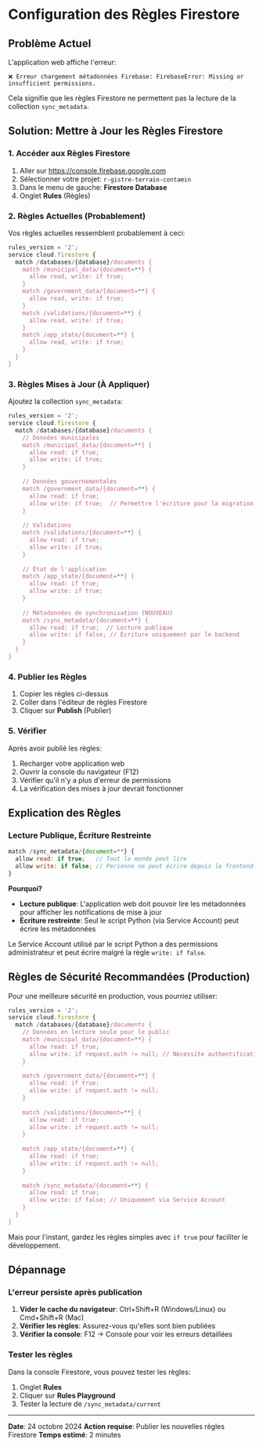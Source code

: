 # Configuration des Règles Firestore

## Problème Actuel

L'application web affiche l'erreur:
```
❌ Erreur chargement métadonnées Firebase: FirebaseError: Missing or insufficient permissions.
```

Cela signifie que les règles Firestore ne permettent pas la lecture de la collection `sync_metadata`.

## Solution: Mettre à Jour les Règles Firestore

### 1. Accéder aux Règles Firestore

1. Aller sur https://console.firebase.google.com
2. Sélectionner votre projet: `r-gistre-terrain-contamin`
3. Dans le menu de gauche: **Firestore Database**
4. Onglet **Rules** (Règles)

### 2. Règles Actuelles (Probablement)

Vos règles actuelles ressemblent probablement à ceci:

```javascript
rules_version = '2';
service cloud.firestore {
  match /databases/{database}/documents {
    match /municipal_data/{document=**} {
      allow read, write: if true;
    }
    match /government_data/{document=**} {
      allow read, write: if true;
    }
    match /validations/{document=**} {
      allow read, write: if true;
    }
    match /app_state/{document=**} {
      allow read, write: if true;
    }
  }
}
```

### 3. Règles Mises à Jour (À Appliquer)

Ajoutez la collection `sync_metadata`:

```javascript
rules_version = '2';
service cloud.firestore {
  match /databases/{database}/documents {
    // Données municipales
    match /municipal_data/{document=**} {
      allow read: if true;
      allow write: if true;
    }
    
    // Données gouvernementales
    match /government_data/{document=**} {
      allow read: if true;
      allow write: if true;  // Permettre l'écriture pour la migration initiale
    }
    
    // Validations
    match /validations/{document=**} {
      allow read: if true;
      allow write: if true;
    }
    
    // État de l'application
    match /app_state/{document=**} {
      allow read: if true;
      allow write: if true;
    }
    
    // Métadonnées de synchronisation (NOUVEAU)
    match /sync_metadata/{document=**} {
      allow read: if true;  // Lecture publique
      allow write: if false; // Écriture uniquement par le backend
    }
  }
}
```

### 4. Publier les Règles

1. Copier les règles ci-dessus
2. Coller dans l'éditeur de règles Firestore
3. Cliquer sur **Publish** (Publier)

### 5. Vérifier

Après avoir publié les règles:

1. Recharger votre application web
2. Ouvrir la console du navigateur (F12)
3. Vérifier qu'il n'y a plus d'erreur de permissions
4. La vérification des mises à jour devrait fonctionner

## Explication des Règles

### Lecture Publique, Écriture Restreinte

```javascript
match /sync_metadata/{document=**} {
  allow read: if true;   // Tout le monde peut lire
  allow write: if false; // Personne ne peut écrire depuis le frontend
}
```

**Pourquoi?**
- **Lecture publique**: L'application web doit pouvoir lire les métadonnées pour afficher les notifications de mise à jour
- **Écriture restreinte**: Seul le script Python (via Service Account) peut écrire les métadonnées

Le Service Account utilisé par le script Python a des permissions administrateur et peut écrire malgré la règle `write: if false`.

## Règles de Sécurité Recommandées (Production)

Pour une meilleure sécurité en production, vous pourriez utiliser:

```javascript
rules_version = '2';
service cloud.firestore {
  match /databases/{database}/documents {
    // Données en lecture seule pour le public
    match /municipal_data/{document=**} {
      allow read: if true;
      allow write: if request.auth != null; // Nécessite authentification
    }
    
    match /government_data/{document=**} {
      allow read: if true;
      allow write: if request.auth != null;
    }
    
    match /validations/{document=**} {
      allow read: if true;
      allow write: if request.auth != null;
    }
    
    match /app_state/{document=**} {
      allow read: if true;
      allow write: if request.auth != null;
    }
    
    match /sync_metadata/{document=**} {
      allow read: if true;
      allow write: if false; // Uniquement via Service Account
    }
  }
}
```

Mais pour l'instant, gardez les règles simples avec `if true` pour faciliter le développement.

## Dépannage

### L'erreur persiste après publication

1. **Vider le cache du navigateur**: Ctrl+Shift+R (Windows/Linux) ou Cmd+Shift+R (Mac)
2. **Vérifier les règles**: Assurez-vous qu'elles sont bien publiées
3. **Vérifier la console**: F12 → Console pour voir les erreurs détaillées

### Tester les règles

Dans la console Firestore, vous pouvez tester les règles:

1. Onglet **Rules**
2. Cliquer sur **Rules Playground**
3. Tester la lecture de `/sync_metadata/current`

---

**Date**: 24 octobre 2024
**Action requise**: Publier les nouvelles règles Firestore
**Temps estimé**: 2 minutes